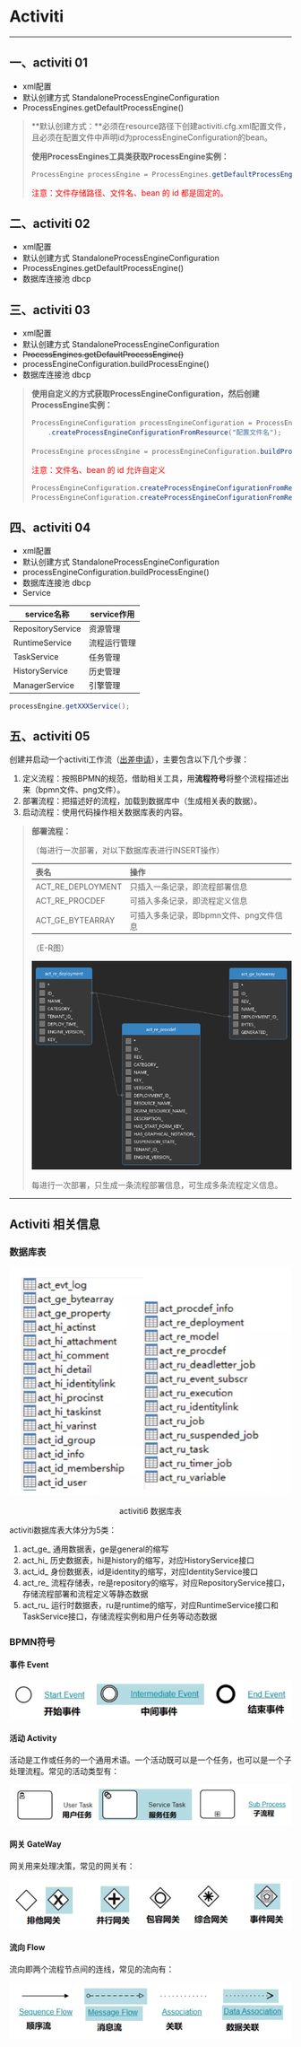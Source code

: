 # Activiti

---

## 一、activiti 01

- xml配置
- 默认创建方式 StandaloneProcessEngineConfiguration
- ProcessEngines.getDefaultProcessEngine()

> **默认创建方式：**必须在resource路径下创建activiti.cfg.xml配置文件，且必须在配置文件中声明id为processEngineConfiguration的bean。
>
> **使用ProcessEngines工具类获取ProcessEngine实例：**
>
> ```java
> ProcessEngine processEngine = ProcessEngines.getDefaultProcessEngine();
> ```
>
> <font color = red>注意：文件存储路径、文件名、bean 的 id 都是固定的。</font>

## 二、activiti 02

- xml配置
- 默认创建方式 StandaloneProcessEngineConfiguration
- ProcessEngines.getDefaultProcessEngine()
- 数据库连接池 dbcp

## 三、activiti 03

- xml配置
- 默认创建方式 StandaloneProcessEngineConfiguration
- ~~ProcessEngines.getDefaultProcessEngine()~~
- processEngineConfiguration.buildProcessEngine()
- 数据库连接池 dbcp

> **使用自定义的方式获取ProcessEngineConfiguration，然后创建ProcessEngine实例：**
>
> ```java
> ProcessEngineConfiguration processEngineConfiguration = ProcessEngineConfiguration
>     .createProcessEngineConfigurationFromResource("配置文件名");
> 
> ProcessEngine processEngine = processEngineConfiguration.buildProcessEngine();
> ```
>
> <font color = red>注意：文件名、bean 的 id 允许自定义</font>
>
> ```java
> ProcessEngineConfiguration.createProcessEngineConfigurationFromResource("配置文件名");
> ProcessEngineConfiguration.createProcessEngineConfigurationFromResource("配置文件名","bean的id");
> ```

## 四、activiti 04

- xml配置
- 默认创建方式 StandaloneProcessEngineConfiguration
- processEngineConfiguration.buildProcessEngine()
- 数据库连接池 dbcp
- Service

| service名称       | service作用  |
| ----------------- | ------------ |
| RepositoryService | 资源管理     |
| RuntimeService    | 流程运行管理 |
| TaskService       | 任务管理     |
| HistoryService    | 历史管理     |
| ManagerService    | 引擎管理     |

```java
processEngine.getXXXService();
```

## 五、activiti 05

创建并启动一个activiti工作流（<u>出差申请</u>），主要包含以下几个步骤：

1. 定义流程：按照BPMN的规范，借助相关工具，用**流程符号**将整个流程描述出来（bpmn文件、png文件）。
2. 部署流程：把描述好的流程，加载到数据库中（生成相关表的数据）。
3. 启动流程：使用代码操作相关数据库表的内容。

> **部署流程：**
>
> （每进行一次部署，对以下数据库表进行INSERT操作）
>
> | 表名              | 操作                                    |
> | :---------------- | :-------------------------------------- |
> | ACT_RE_DEPLOYMENT | 只插入一条记录，即流程部署信息          |
> | ACT_RE_PROCDEF    | 可插入多条记录，即流程定义信息          |
> | ACT_GE_BYTEARRAY  | 可插入多条记录，即bpmn文件、png文件信息 |
>
> （E-R图）
>
> ![image-20201225115124888](markdown/Readme.assets/image-20201225115124888.png)
>
> 每进行一次部署，只生成一条流程部署信息，可生成多条流程定义信息。





---

## Activiti 相关信息

### 数据库表

![img](markdown/README.assets/aHR0cHM6Ly91cGxvYWQtaW1hZ2VzLmppYW5zaHUuaW8vdXBsb2FkX2ltYWdlcy8xMDEzNTAyNS1mNzRjYzE0YzkzZWMzZTlhLnBuZz9pbWFnZU1vZ3IyL2F1dG8tb3JpZW50L3N0cmlwJTdDaW1hZ2VWaWV3Mi8yL3cvNTA1L2Zvcm1hdC93ZWJw)

<center>activiti6 数据库表</center>

activiti数据库表大体分为5类：

1. act_ge_ 通用数据表，ge是general的缩写
2. act_hi_ 历史数据表，hi是history的缩写，对应HistoryService接口
3. act_id_ 身份数据表，id是identity的缩写，对应IdentityService接口
4. act_re_ 流程存储表，re是repository的缩写，对应RepositoryService接口，存储流程部署和流程定义等静态数据
5. act_ru_ 运行时数据表，ru是runtime的缩写，对应RuntimeService接口和TaskService接口，存储流程实例和用户任务等动态数据

### BPMN符号

#### 事件 Event

![image-20201222225129782](markdown/README.assets/image-20201222225129782.png)

#### 活动 Activity

活动是工作或任务的一个通用术语。一个活动既可以是一个任务，也可以是一个子处理流程。常见的活动类型有：

![image-20201222225345140](markdown/README.assets/image-20201222225345140.png)

#### 网关 GateWay

网关用来处理决策，常见的网关有：

![image-20201222225430351](markdown/README.assets/image-20201222225430351.png)

#### 流向 Flow

流向即两个流程节点间的连线，常见的流向有：

![image-20201222225732641](markdown/README.assets/image-20201222225732641.png)